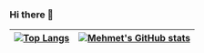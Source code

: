 ### Hi there 👋

| [![Top Langs](https://github-readme-stats.vercel.app/api/top-langs/?username=Mehmetates07&hide=css,Jupyter-Notebook&theme=dracula)](https://github.com/anuraghazra/github-readme-stats)| [![Mehmet's GitHub stats](https://github-readme-stats.vercel.app/api?username=Mehmetates07&count_private=true)](https://github.com/anuraghazra/github-readme-stats) |
|------------------------------------------------------------------------------------------------------------|------------------------------------------------------------------------------------------------------------------------------------------------------------------------------------------------------------------|

<!--
**Mehmetates07/Mehmetates07** is a ✨ _special_ ✨ repository because its `README.md` (this file) appears on your GitHub profile.

Here are some ideas to get you started:

- 🔭 I’m currently working on ...
- 🌱 I’m currently learning ...
- 👯 I’m looking to collaborate on ...
- 🤔 I’m looking for help with ...
- 💬 Ask me about ...
- 📫 How to reach me: ...
- 😄 Pronouns: ...
- ⚡ Fun fact: ...
-->
